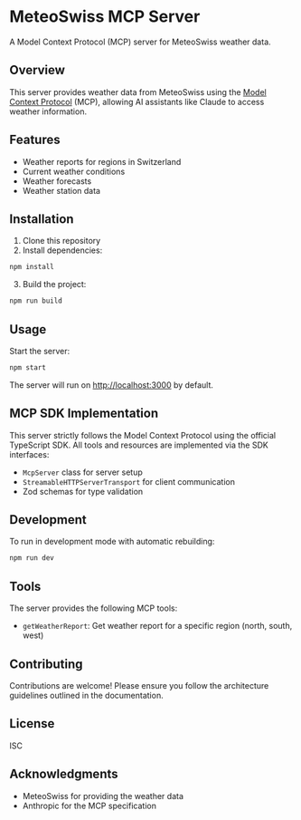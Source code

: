 # MeteoSwiss MCP Server

A Model Context Protocol (MCP) server for MeteoSwiss weather data.

## Overview

This server provides weather data from MeteoSwiss using the [Model Context Protocol](https://github.com/modelcontextprotocol/typescript-sdk) (MCP), allowing AI assistants like Claude to access weather information.

## Features

- Weather reports for regions in Switzerland
- Current weather conditions
- Weather forecasts
- Weather station data

## Installation

1. Clone this repository
2. Install dependencies:

```bash
npm install
```

3. Build the project:

```bash
npm run build
```

## Usage

Start the server:

```bash
npm start
```

The server will run on <http://localhost:3000> by default.

## MCP SDK Implementation

This server strictly follows the Model Context Protocol using the official TypeScript SDK. All tools and resources are implemented via the SDK interfaces:

- `McpServer` class for server setup
- `StreamableHTTPServerTransport` for client communication
- Zod schemas for type validation

## Development

To run in development mode with automatic rebuilding:

```bash
npm run dev
```

## Tools

The server provides the following MCP tools:

- `getWeatherReport`: Get weather report for a specific region (north, south, west)

## Contributing

Contributions are welcome! Please ensure you follow the architecture guidelines outlined in the documentation.

## License

ISC

## Acknowledgments

- MeteoSwiss for providing the weather data
- Anthropic for the MCP specification
